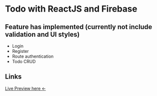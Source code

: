 # Todo with ReactJS and Firebase

## Feature has implemented (currently not include validation and UI styles)
- Login
- Register
- Route authentication
- Todo CRUD

## Links

[Live Preview here <-](https://logtodo-kb.web.app/)
